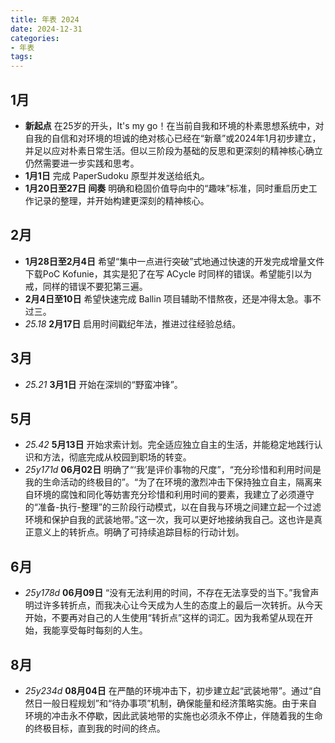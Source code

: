 ```yaml
---
title: 年表 2024
date: 2024-12-31
categories:
- 年表
tags:
---
```


## 1月

- **新起点** 在25岁的开头，It's my go！在当前自我和环境的朴素思想系统中，对自我的自信和对环境的坦诚的绝对核心已经在“新章”或2024年1月初步建立，并足以应对朴素日常生活。但以三阶段为基础的反思和更深刻的精神核心确立仍然需要进一步实践和思考。
- **1月1日** 完成 PaperSudoku 原型并发送给纸丸。
- **1月20日至27日 间奏** 明确和稳固价值导向中的“趣味”标准，同时重启历史工作记录的整理，并开始构建更深刻的精神核心。

## 2月

- **1月28日至2月4日** 希望“集中一点进行突破”式地通过快速的开发完成增量文件下载PoC Kofunie，其实是犯了在写 ACycle 时同样的错误。希望能引以为戒，同样的错误不要犯第三遍。
- **2月4日至10日** 希望快速完成 Ballin 项目辅助不惜熬夜，还是冲得太急。事不过三。
- *25.18* **2月17日** 启用时间戳纪年法，推进过往经验总结。

## 3月

- *25.21* **3月1日** 开始在深圳的“野蛮冲锋”。

## 5月

- *25.42* **5月13日** 开始求索计划。完全适应独立自主的生活，并能稳定地践行认识和方法，彻底完成从校园到职场的转变。
- *25y171d* **06月02日** 明确了“‘我’是评价事物的尺度”，“充分珍惜和利用时间是我的生命活动的终极目的”。“为了在环境的激烈冲击下保持独立自主，隔离来自环境的腐蚀和同化等妨害充分珍惜和利用时间的要素，我建立了必须遵守的“准备-执行-整理”的三阶段行动模式，以在自我与环境之间建立起一个过滤环境和保护自我的武装地带。”这一次，我可以更好地接纳我自己。这也许是真正意义上的转折点。明确了可持续追踪目标的行动计划。

## 6月

- *25y178d* **06月09日** “没有无法利用的时间，不存在无法享受的当下。”我曾声明过许多转折点，而我决心让今天成为人生的态度上的最后一次转折。从今天开始，不要再对自己的人生使用“转折点”这样的词汇。因为我希望从现在开始，我能享受每时每刻的人生。

## 8月

- *25y234d* **08月04日** 在严酷的环境冲击下，初步建立起“武装地带”。通过“自然日一般日程规划”和“待办事项”机制，确保能量和经济策略实施。由于来自环境的冲击永不停歇，因此武装地带的实施也必须永不停止，伴随着我的生命的终极目标，直到我的时间的终点。
